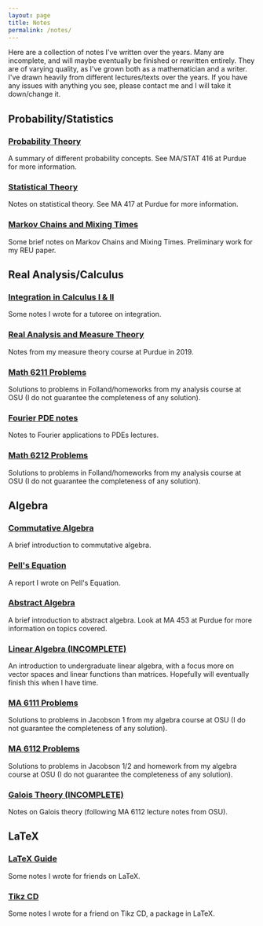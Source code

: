 ```yaml
---
layout: page
title: Notes
permalink: /notes/
---
```


Here are a collection of notes I've written over the years. Many are incomplete, and will maybe eventually be finished or rewritten entirely. They are of varying quality, as I've grown both as a mathematician and a writer. I've drawn heavily from different lectures/texts over the years. If you have any issues with anything you see, please contact me and I will take it down/change it.

## Probability/Statistics

<h3> <a class = "link-style" href="files/ProbabilityNoteswithProofs.pdf">Probability Theory </a> </h3>
A summary of different probability concepts. See MA/STAT 416 at Purdue for more information.

<h3> <a class = "link-style" href="files/statisticaltheory.pdf">Statistical Theory </a> </h3>
<p>Notes on statistical theory. See MA 417 at Purdue for more information.</p>

<h3><a class = "link-style" href="files/notes.pdf"</a> Markov Chains and Mixing Times</a> </h3>
				<p>Some brief notes on Markov Chains and Mixing Times. Preliminary work for my REU paper.</p>
        
## Real Analysis/Calculus

<h3> <a class = "link-style" href="https://docs.google.com/document/d/1q5JI4Q1YQy5zTyu7gNkEHj68L7lSFcuMjIzmMuhBME0/edit?usp=sharing">Integration in Calculus I & II</a> </h3>
				<p>Some notes I wrote for a tutoree on integration. </p>
        
<h3> <a class = "link-style" href="files/Real_Analysis_and_Measure_Theory.pdf">Real Analysis and Measure Theory </a> </h3>
				<p>Notes from my measure theory course at Purdue in 2019. </p>
        
<h3> <a class = "link-style" href="files/MA_6211.pdf">Math 6211 Problems</a></h3>
				<p>Solutions to problems in Folland/homeworks from my analysis course at OSU (I do not guarantee the completeness of any solution). </p>
        
<h3> <a class = "link-style" href="files/heat.pdf">Fourier PDE notes</a></h3>
				<p>Notes to Fourier applications to PDEs lectures. </p>
        
<h3> <a class="link-style" href="files/MA_6212.pdf">Math 6212 Problems</a> </h3>
				<p>Solutions to problems in Folland/homeworks from my analysis course at OSU (I do not guarantee the completeness of any solution).</p>
        
## Algebra

<h3> <a class="link-style" href="files/Commutative_Algebra_Notes.pdf">Commutative Algebra</a> </h3>
				<p>A brief introduction to commutative algebra.  </p>
        
<h3> <a class="link-style" href="files/essay_2.pdf">Pell's Equation</a> </h3>
				<p>A report I wrote on Pell's Equation.</p>

<h3> <a class="link-style" href="files/abstractalgebranotes.pdf">Abstract Algebra</a> </h3>
				<p>A brief introduction to abstract algebra. Look at MA 453 at Purdue for more information on topics covered. </p>
        
<h3> <a class="link-style" href="files/LAnotes.pdf">Linear Algebra (INCOMPLETE)</a> </h3>
				<p>An introduction to undergraduate linear algebra, with a focus more on vector spaces and linear functions than matrices. Hopefully will eventually finish this when I have time.</p>
        
<h3> <a class="link-style" href="files/MA_6111.pdf">MA 6111 Problems</a> </h3>
				<p>Solutions to problems in Jacobson 1 from my algebra course at OSU (I do not guarantee the completeness of any solution).</p>

<h3> <a class="link-style" href="files/MA_6112.pdf">MA 6112 Problems</a> </h3>
				<p>Solutions to problems in Jacobson 1/2 and homework from my algebra course at OSU (I do not guarantee the completeness of any solution).</p>
        
<h3> <a class="link-style" href="files/galois.pdf">Galois Theory (INCOMPLETE)</a> </h3>
				<p>Notes on Galois theory (following MA 6112 lecture notes from OSU).</p>
        
## LaTeX

<h3> <a class = "link-style" href="files/LaTeX_Guide.pdf">LaTeX Guide</a> </h3>
				<p>Some notes I wrote for friends on LaTeX. </p>
        
<h3> <a class="link-style" href="files/tikzcd.pdf">Tikz CD</a> </h3>
				<p>Some notes I wrote for a friend on Tikz CD, a package in LaTeX.  </p>
     
